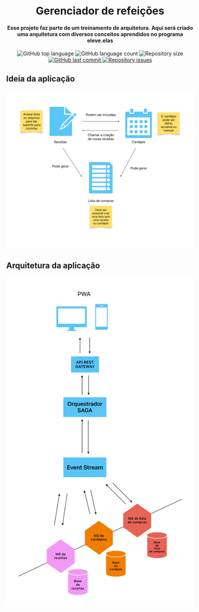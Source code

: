 <h1 align="center">
    Gerenciador de refeições
</h1>

<h4 align="center">
  Esse projeto faz parte de um treinamento de arquitetura. Aqui será criado uma arquitetura com diversos conceitos aprendidos no programa eleve.elas
</h4>
<p align="center">
  <img alt="GitHub top language" src="https://img.shields.io/github/languages/top/NaluFigueira/GerenciadorRefeicoes.svg">

  <img alt="GitHub language count" src="https://img.shields.io/github/languages/count/NaluFigueira/GerenciadorRefeicoes.svg">

  <img alt="Repository size" src="https://img.shields.io/github/repo-size/NaluFigueira/GerenciadorRefeicoes.svg">
  <a href="https://github.com/NaluFigueira/GerenciadorRefeicoes/commits/master">
    <img alt="GitHub last commit" src="https://img.shields.io/github/last-commit/NaluFigueira/GerenciadorRefeicoes.svg">
  </a>

  <a href="https://github.com/NaluFigueira/GerenciadorRefeicoes/issues">
    <img alt="Repository issues" src="https://img.shields.io/github/issues/NaluFigueira/GerenciadorRefeicoes.svg">
  </a>
</p>

<h2>Ideia da aplicação</h2>

![Ideia de aplicação](./Ideia.png)

<h2>Arquitetura da aplicação</h2>

![Arquitetura de aplicação](./Arquitetura.png)
